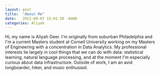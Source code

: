 ```yaml
---
layout: post
title:  "About Me"
date:   2021-09-07 15:01:30 -0400
categories: Aliyah
---
```

Hi, my name is Aliyah Geer. I'm originally from suburban Philadelphia and I'm a current Masters student at Cornell University working on my Masters of Engineering with a concentration in Data Analytics. My professional interests lie largely in cool things that we can do with data: statistical learning, natural language processing, and at the moment I'm especially curious about data infrastructure. Outside of work, I am an avid longboarder, hiker, and music enthusiast. 
